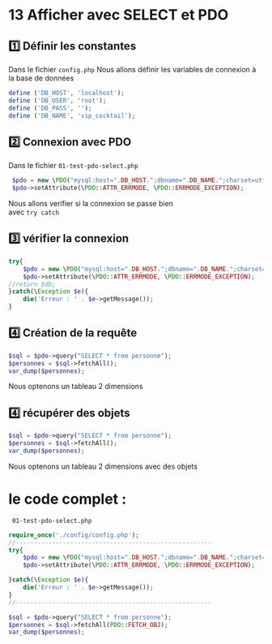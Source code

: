 # 13 Afficher avec SELECT et PDO

## :one: Définir les constantes
Dans le fichier <code>config.php</code>
Nous allons définir les variables de connexion à la base de données
```php
define ('DB_HOST', 'localhost');
define ('DB_USER', 'root');
define ('DB_PASS', '');
define ('DB_NAME', 'vip_cocktail');
```

## :two: Connexion avec PDO
Dans le fichier <code>01-test-pdo-select.php</code>
```php
 $pdo = new \PDO("mysql:host=".DB_HOST.";dbname=".DB_NAME.";charset=utf8", DB_USER, DB_PASS);
 $pdo->setAttribute(\PDO::ATTR_ERRMODE, \PDO::ERRMODE_EXCEPTION);
```
Nous allons verifier si la connexion se passe bien  
avec <code>try catch</code>

## :three: vérifier la connexion
```php
try{   
    $pdo = new \PDO("mysql:host=".DB_HOST.";dbname=".DB_NAME.";charset=utf8", DB_USER, DB_PASS);
    $pdo->setAttribute(\PDO::ATTR_ERRMODE, \PDO::ERRMODE_EXCEPTION);
//return $db;
}catch(\Exception $e){
    die('Erreur : ' . $e->getMessage());
}
```


## :four: Création de la requête

```php
$sql = $pdo->query("SELECT * from personne");
$personnes = $sql->fetchAll();
var_dump($personnes);
```
Nous optenons un tableau 2 dimensions

## :four: récupérer des objets
```php
$sql = $pdo->query("SELECT * from personne");
$personnes = $sql->fetchAll();
var_dump($personnes);
```
Nous optenons un tableau 2 dimensions avec des objets


# le code complet :
<code> 01-test-pdo-select.php</code>

```php
require_once('./config/config.php');
//------------------------------------------------------
try{   
    $pdo = new \PDO("mysql:host=".DB_HOST.";dbname=".DB_NAME.";charset=utf8", DB_USER, DB_PASS);
    $pdo->setAttribute(\PDO::ATTR_ERRMODE, \PDO::ERRMODE_EXCEPTION);

}catch(\Exception $e){
    die('Erreur : ' . $e->getMessage());
}
//------------------------------------------------------

$sql = $pdo->query("SELECT * from personne");
$personnes = $sql->fetchAll(PDO::FETCH_OBJ);
var_dump($personnes);
```